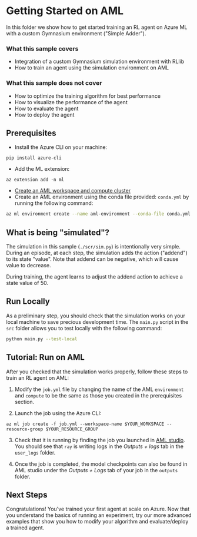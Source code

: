 # Getting Started on AML

In this folder we show how to get started training an RL agent on Azure ML
with a custom Gymnasium environment ("Simple Adder").

### What this sample covers

- Integration of a custom Gymnasium simulation environment with RLlib
- How to train an agent using the simulation environment on AML

### What this sample does not cover

- How to optimize the training algorithm for best performance
- How to visualize the performance of the agent
- How to evaluate the agent
- How to deploy the agent

## Prerequisites

- Install the Azure CLI on your machine:
```
pip install azure-cli
```
- Add the ML extension:
```
az extension add -n ml
```
- [Create an AML workspace and compute cluster](https://azure.github.io/plato/#create-azure-resources)
- Create an AML environment using the conda file provided: ``conda.yml`` by running the following command:
```bash
az ml environment create --name aml-environment --conda-file conda.yml --image mcr.microsoft.com/azureml/openmpi4.1.0-ubuntu20.04 --resource-group $YOUR_RESOURCE_GROUP --workspace-name $YOUR_WORKSPACE
```

## What is being "simulated"?
The simulation in this sample (`./scr/sim.py`) is intentionally very simple.
During an episode, at each step, the simulation adds the action ("addend") to
its state "value". Note that addend can be negative, which will cause value
to decrease.

During training, the agent learns to adjust the addend action to achieve a
state value of 50.

## Run Locally

As a preliminary step, you should check that the simulation works on your
local machine to save precious development time.
The ``main.py`` script in the ``src`` folder allows you to test locally with
the following command:

```bash
python main.py --test-local
```

## Tutorial: Run on AML
After you checked that the simulation works properly, follow these steps to
train an RL agent on AML:

1. Modify the ``job.yml`` file by changing the name of the AML ``environment``
   and ``compute`` to be the same as those you created in the prerequisites
   section.

2. Launch the job using the Azure CLI:
```
az ml job create -f job.yml --workspace-name $YOUR_WORKSPACE --resource-group $YOUR_RESOURCE_GROUP
```

3. Check that it is running by finding the job you launched in [AML
   studio](https://ml.azure.com/). You should see that ``ray`` is writing
   logs in the *Outputs + logs* tab in the ``user_logs`` folder.

4. Once the job is completed, the model checkpoints can also be found in AML
   studio under the *Outputs + Logs* tab of your job
   in the ``outputs`` folder.

## Next Steps
Congratulations! You've trained your first agent at scale on Azure. Now that
you understand the basics of running an experiment, try our more advanced
examples that show you how to modify your algorithm and evaluate/deploy a
trained agent.

